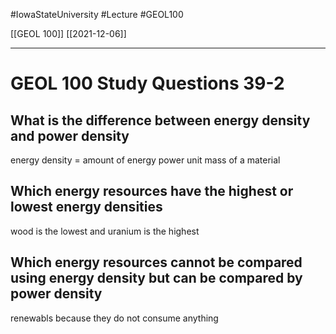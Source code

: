 
#IowaStateUniversity  #Lecture  #GEOL100

[[GEOL 100]] [[2021-12-06]]

---


# GEOL 100 Study Questions 39-2

## What is the difference between energy density and power density 

energy density = amount of energy power unit mass of a material 

## Which energy resources have the highest or lowest energy densities 

wood is the lowest and uranium is the highest 

## Which energy resources cannot be compared using energy density but can be compared by power density 


renewabls because they do not consume anything 
